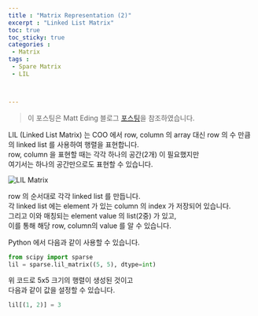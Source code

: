 ```yaml
---
title : "Matrix Representation (2)"
excerpt : "Linked List Matrix"
toc: true
toc_sticky: true
categories :	
 - Matrix
tags :
 - Spare Matrix 
 - LIL



---
```


> 이 포스팅은 Matt Eding 블로그 [포스팅](https://matteding.github.io/2019/04/25/sparse-matrices/#coordinate-matrix)을 참조하였습니다.



LIL (Linked List Matrix) 는 COO 에서 row, column 의 array 대신 row 의 수 만큼의 linked list 를 사용하여 행렬을 표현합니다.   
row, column 을 표현할 때는 각각 하나의 공간(2개) 이 필요했지만  
여기서는 하나의 공간만으로도 표현할 수 있습니다. 

![LIL Matrix](https://matteding.github.io/images/lil.gif)

row 의 순서대로 각각 linked list 를 만듭니다.  
각 linked list 에는 element 가 있는 column 의 index 가 저장되어 있습니다.   
그리고 이와 매칭되는 element value 의 list(2중) 가 있고,   
이를 통해 해당 row, column의 value 를 알 수 있습니다.

Python 에서 다음과 같이 사용할 수 있습니다.  

```python
from scipy import sparse
lil = sparse.lil_matrix((5, 5), dtype=int)
```

위 코드로 5x5 크기의 행렬이 생성된 것이고  
다음과 같이 값을 설정할 수 있습니다.

```python
lil[(1, 2)] = 3 
```


